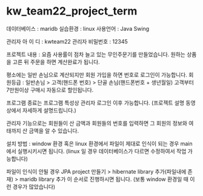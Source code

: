 # kw_team22_project_term

데이터베이스 : maridb
실습환경 : linux
사용언어 : Java Swing

관리자 아 이 디 : kwteam22
관리자 비밀번호 : 12345

프로젝트 내용 : 
요즘 사용률이 점차 늘고 있는 무인주문기를 만들었습니다.
원하는 상품을 고른 뒤 주문을 하면 계산완료가 됩니다.

평소에는 일반 손님으로 계산되지만 회원 가입을 하면 번호로 로그인이 가능합니다.
회원등급 : 일반손님 > 고객(핸드폰 번호) > 단골 손님(핸드폰번호 + 생년월일)
고객부터 7만원이상 구매시 자동으로 할인됩니다.

프로그램 종료는 프로그램 특성상 관리자 로그인 이후 가능합니다.
(프로젝트 설명 동영상에서 자세하게 설명드립니다.)

관리자 기능으로는 회원들이 산 금액과 회원들의 번호를 입력하면 그 회원의 정보와 여태까지 산 금액을 알 수 있습니다.

설치 방법 :
window 환경 혹은 linux 환경에서 파일이 제대로 인식이 되는 경우 main에서 실행시키시면 됩니다.
(linux 일 경우 데이터베이스가 다르면 수정하여서 작업 가능합니다)

파일이 인식이 안될 경우
JPA project 만들기 > hibernate library 추가(파일내에 존재) > maridb library 추가
이 순서로 진행하시면 됩니다.
(보통 window 환경일 때 이런 경우가 많았습니다)


